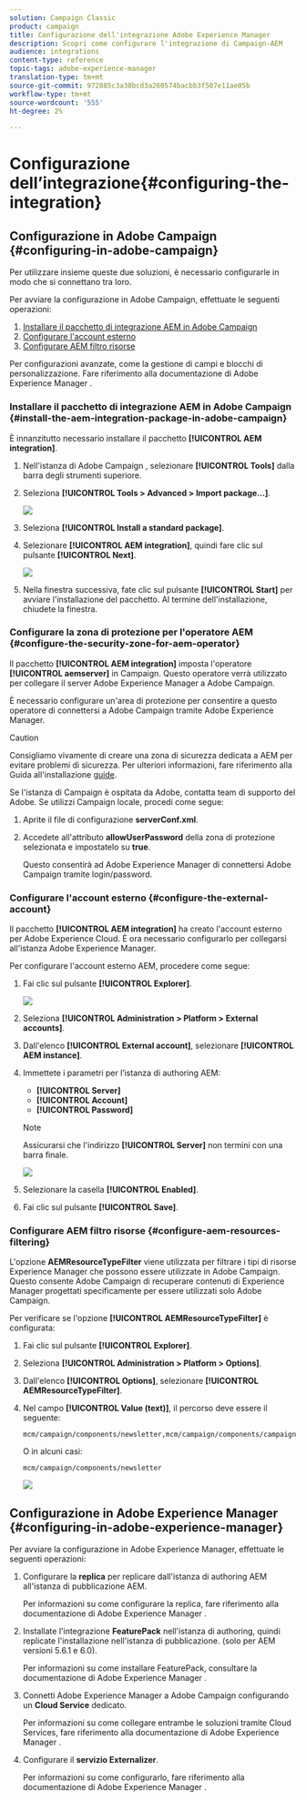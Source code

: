 ```yaml
---
solution: Campaign Classic
product: campaign
title: Configurazione dell'integrazione Adobe Experience Manager
description: Scopri come configurare l'integrazione di Campaign-AEM
audience: integrations
content-type: reference
topic-tags: adobe-experience-manager
translation-type: tm+mt
source-git-commit: 972885c3a38bcd3a260574bacbb3f507e11ae05b
workflow-type: tm+mt
source-wordcount: '555'
ht-degree: 2%

---
```



# Configurazione dell’integrazione{#configuring-the-integration}

## Configurazione in  Adobe Campaign {#configuring-in-adobe-campaign}

Per utilizzare insieme queste due soluzioni, è necessario configurarle in modo che si connettano tra loro.

Per avviare la configurazione in  Adobe Campaign, effettuate le seguenti operazioni:

1. [Installare il pacchetto di integrazione AEM in  Adobe Campaign](#install-the-aem-integration-package-in-adobe-campaign)
1. [Configurare l&#39;account esterno](#configure-the-external-account)
1. [Configurare AEM filtro risorse](#configure-aem-resources-filtering)

Per configurazioni avanzate, come la gestione di campi e blocchi di personalizzazione. Fare riferimento alla documentazione di Adobe Experience Manager [](https://helpx.adobe.com/experience-manager/6-5/sites/administering/using/campaignonpremise.html).

### Installare il pacchetto di integrazione AEM in  Adobe Campaign {#install-the-aem-integration-package-in-adobe-campaign}

È innanzitutto necessario installare il pacchetto **[!UICONTROL AEM integration]**.

1. Nell&#39;istanza di Adobe Campaign , selezionare **[!UICONTROL Tools]** dalla barra degli strumenti superiore.
1. Seleziona **[!UICONTROL Tools > Advanced > Import package...]**.

   ![](assets/aem_config_1.png)

1. Seleziona **[!UICONTROL Install a standard package]**.
1. Selezionare **[!UICONTROL AEM integration]**, quindi fare clic sul pulsante **[!UICONTROL Next]**.

   ![](assets/aem_config_2.png)

1. Nella finestra successiva, fate clic sul pulsante **[!UICONTROL Start]** per avviare l&#39;installazione del pacchetto. Al termine dell&#39;installazione, chiudete la finestra.

### Configurare la zona di protezione per l&#39;operatore AEM {#configure-the-security-zone-for-aem-operator}

Il pacchetto **[!UICONTROL AEM integration]** imposta l&#39;operatore **[!UICONTROL aemserver]** in Campaign. Questo operatore verrà utilizzato per collegare il server Adobe Experience Manager a  Adobe Campaign.

È necessario configurare un&#39;area di protezione per consentire a questo operatore di connettersi a  Adobe Campaign tramite Adobe Experience Manager.

>[!CAUTION]
>
>Consigliamo vivamente di creare una zona di sicurezza dedicata a AEM per evitare problemi di sicurezza. Per ulteriori informazioni, fare riferimento alla Guida all&#39;installazione [guide](../../installation/using/configuring-campaign-server.md#defining-security-zones).

Se l&#39;istanza di Campaign è ospitata da  Adobe, contatta  team di supporto del Adobe. Se utilizzi Campaign locale, procedi come segue:

1. Aprite il file di configurazione **serverConf.xml**.
1. Accedete all&#39;attributo **allowUserPassword** della zona di protezione selezionata e impostatelo su **true**.

   Questo consentirà ad Adobe Experience Manager di connettersi  Adobe Campaign tramite login/password.

### Configurare l&#39;account esterno {#configure-the-external-account}

Il pacchetto **[!UICONTROL AEM integration]** ha creato l&#39;account esterno per Adobe Experience Cloud. È ora necessario configurarlo per collegarsi all&#39;istanza Adobe Experience Manager.

Per configurare l&#39;account esterno AEM, procedere come segue:

1. Fai clic sul pulsante **[!UICONTROL Explorer]**.

   ![](assets/aem_config_3.png)

1. Seleziona **[!UICONTROL Administration > Platform > External accounts]**.
1. Dall&#39;elenco **[!UICONTROL External account]**, selezionare **[!UICONTROL AEM instance]**.
1. Immettete i parametri per l’istanza di authoring AEM:

   * **[!UICONTROL Server]**
   * **[!UICONTROL Account]**
   * **[!UICONTROL Password]**

   >[!NOTE]
   >
   >Assicurarsi che l&#39;indirizzo **[!UICONTROL Server]** non termini con una barra finale.

   ![](assets/aem_config_4.png)

1. Selezionare la casella **[!UICONTROL Enabled]**.
1. Fai clic sul pulsante **[!UICONTROL Save]**.

### Configurare AEM filtro risorse {#configure-aem-resources-filtering}

L&#39;opzione **AEMResourceTypeFilter** viene utilizzata per filtrare i tipi di risorse  Experience Manager che possono essere utilizzate in  Adobe Campaign. Questo consente  Adobe Campaign di recuperare  contenuti di Experience Manager progettati specificamente per essere utilizzati  solo Adobe Campaign.

Per verificare se l&#39;opzione **[!UICONTROL AEMResourceTypeFilter]** è configurata:

1. Fai clic sul pulsante **[!UICONTROL Explorer]**.
1. Seleziona **[!UICONTROL Administration > Platform > Options]**.
1. Dall&#39;elenco **[!UICONTROL Options]**, selezionare **[!UICONTROL AEMResourceTypeFilter]**.
1. Nel campo **[!UICONTROL Value (text)]**, il percorso deve essere il seguente:

   ```
   mcm/campaign/components/newsletter,mcm/campaign/components/campaign_newsletterpage,mcm/neolane/components/newsletter
   ```

   O in alcuni casi:

   ```
   mcm/campaign/components/newsletter
   ```

   ![](assets/aem_config_5.png)

## Configurazione in Adobe Experience Manager {#configuring-in-adobe-experience-manager}

Per avviare la configurazione in Adobe Experience Manager, effettuate le seguenti operazioni:

1. Configurare la **replica** per replicare dall&#39;istanza di authoring AEM all&#39;istanza di pubblicazione AEM.

   Per informazioni su come configurare la replica, fare riferimento alla documentazione di Adobe Experience Manager [](https://helpx.adobe.com/experience-manager/6-5/sites/deploying/using/replication.html).

1. Installate l&#39;integrazione **FeaturePack** nell&#39;istanza di authoring, quindi replicate l&#39;installazione nell&#39;istanza di pubblicazione. (solo per AEM versioni 5.6.1 e 6.0).

   Per informazioni su come installare FeaturePack, consultare la documentazione di Adobe Experience Manager [](https://helpx.adobe.com/experience-manager/aem-previous-versions.html).

1. Connetti Adobe Experience Manager a  Adobe Campaign configurando un **Cloud Service** dedicato.

   Per informazioni su come collegare entrambe le soluzioni tramite Cloud Services, fare riferimento alla documentazione di Adobe Experience Manager [](https://helpx.adobe.com/experience-manager/6-5/sites/administering/using/campaignonpremise.html#ConfiguringAdobeExperienceManager) .

1. Configurare il **servizio Externalizer**.

   Per informazioni su come configurarlo, fare riferimento alla documentazione di Adobe Experience Manager [](https://helpx.adobe.com/experience-manager/6-5/sites/developing/using/externalizer.html).

